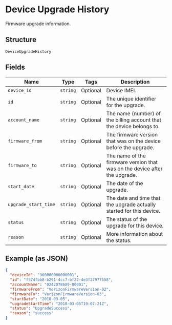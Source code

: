 
# Device Upgrade History

Firmware upgrade information.

## Structure

`DeviceUpgradeHistory`

## Fields

| Name | Type | Tags | Description |
|  --- | --- | --- | --- |
| `device_id` | `string` | Optional | Device IMEI. |
| `id` | `string` | Optional | The unique identifier for the upgrade. |
| `account_name` | `string` | Optional | The name (number) of the billing account that the device belongs to. |
| `firmware_from` | `string` | Optional | The firmware version that was on the device before the upgrade. |
| `firmware_to` | `string` | Optional | The name of the firmware version that was on the device after the upgrade. |
| `start_date` | `string` | Optional | The date of the upgrade. |
| `upgrade_start_time` | `string` | Optional | The date and time that the upgrade actually started for this device. |
| `status` | `string` | Optional | The status of the upgrade for this device. |
| `reason` | `string` | Optional | More information about the status. |

## Example (as JSON)

```json
{
  "deviceId": "900000000000001",
  "id": "f574fbb8-b291-4cc7-bf22-4e3f27977558",
  "accountName": "0242078689-00001",
  "firmwareFrom": "VerizonFirmwareVersion-02",
  "firmwareTo": "VerizonFirmwareVersion-03",
  "startDate": "2018-03-05",
  "upgradeStartTime": "2018-03-05T19:07:21Z",
  "status": "UpgradeSuccess",
  "reason": "success"
}
```

